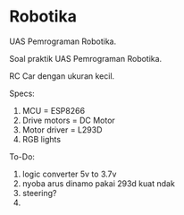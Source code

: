 # Robotika
UAS Pemrograman Robotika.

Soal praktik UAS Pemrograman Robotika.

RC Car dengan ukuran kecil.

Specs:
1. MCU = ESP8266
2. Drive motors = DC Motor
3. Motor driver = L293D
4. RGB lights


To-Do:
1. logic converter 5v to 3.7v
2. nyoba arus dinamo pakai 293d kuat ndak
3. steering?
4. 
